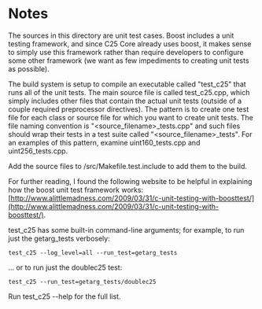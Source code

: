 # Notes
The sources in this directory are unit test cases.  Boost includes a
unit testing framework, and since C25 Core already uses boost, it makes
sense to simply use this framework rather than require developers to
configure some other framework (we want as few impediments to creating
unit tests as possible).

The build system is setup to compile an executable called "test_c25"
that runs all of the unit tests.  The main source file is called
test_c25.cpp, which simply includes other files that contain the
actual unit tests (outside of a couple required preprocessor
directives).  The pattern is to create one test file for each class or
source file for which you want to create unit tests.  The file naming
convention is "<source_filename>_tests.cpp" and such files should wrap
their tests in a test suite called "<source_filename>_tests".  For an
examples of this pattern, examine uint160_tests.cpp and
uint256_tests.cpp.

Add the source files to /src/Makefile.test.include to add them to the build.

For further reading, I found the following website to be helpful in
explaining how the boost unit test framework works:
[http://www.alittlemadness.com/2009/03/31/c-unit-testing-with-boosttest/](http://www.alittlemadness.com/2009/03/31/c-unit-testing-with-boosttest/).

test_c25 has some built-in command-line arguments; for
example, to run just the getarg_tests verbosely:

    test_c25 --log_level=all --run_test=getarg_tests

... or to run just the doublec25 test:

    test_c25 --run_test=getarg_tests/doublec25

Run  test_c25 --help   for the full list.

